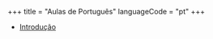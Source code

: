 +++
title = "Aulas de Português"
languageCode = "pt"
+++

  - [Introdução](/pt/Introdu%C3%A7%C3%A3o)
